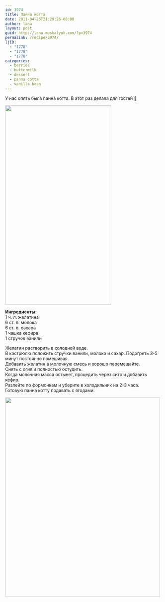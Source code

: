 ```yaml
---
id: 3974
title: Панна котта
date: 2011-04-25T21:29:26-08:00
author: lana
layout: post
guid: http://lana.moskalyuk.com/?p=3974
permalink: /recipe/3974/
ljID:
  - "1778"
  - "1778"
  - "1778"
categories:
  - berries
  - buttermilk
  - dessert
  - panna cotta
  - vanilla bean
---
```

У нас опять была панна котта. В этот раз делала для гостей 🙂

<img loading="lazy" class="alignnone" title="panna cotta" src="http://farm6.static.flickr.com/5226/5656609162_6701640e58_z.jpg" alt="" width="341" height="640" /> 

**Ингредиенты**:  
1 ч. л. желатина  
6 ст. л. молока  
6 ст. л. сахара  
1 чашка кефира  
1 стручок ванили

Желатин растворить в холодной воде.  
В кастрюлю положить стручки ванили, молоко и сахар. Подогреть 3-5 минут постоянно помешивая.  
Добавить желатин в молочную смесь и хорошо перемешайте.  
Снять с огня и полностью остудить.  
Когда молочная масса остынет, процедить через сито и добавить кефир.  
Разлейте по формочкам и уберите в холодильник на 2-3 часа.  
Готовую панна котту подавать с ягодами.

<img loading="lazy" class="alignnone" title="panna cotta " src="http://farm6.static.flickr.com/5027/5656043945_3de9b65d03_z.jpg" alt="" width="498" height="640" />